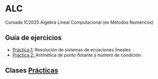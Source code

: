 # ALC
Cursada 1C2025 Álgebra Lineal Computacional (ex Métodos Numéricos)

## Guía de ejercicios

- [Práctica 1:](/Guias-Ejercicios/Practica1/) Resolución de sistemas de ecuaciones lineales
- [Práctica 2: ](/Guias-Ejercicios/Practica2/) Aritmética de punto flotante y número de condición.

## Clases [Prácticas](/Practicas/)